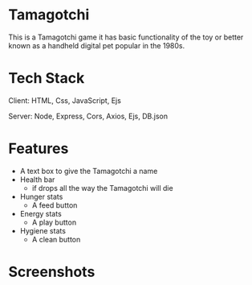 # Tamagotchi
This is a Tamagotchi game it has basic functionality of the toy or better known as a handheld digital pet popular in the 1980s.

# Tech Stack
Client: HTML, Css, JavaScript, Ejs

Server: Node, Express, Cors, Axios, Ejs, DB.json

# Features
- A text box to give the Tamagotchi a name
- Health bar
    - if drops all the way the Tamagotchi will die
- Hunger stats
    - A feed button
- Energy stats
    - A play button
- Hygiene stats
    - A clean button

# Screenshots